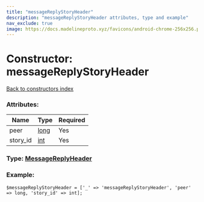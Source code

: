 ```yaml
---
title: "messageReplyStoryHeader"
description: "messageReplyStoryHeader attributes, type and example"
nav_exclude: true
image: https://docs.madelineproto.xyz/favicons/android-chrome-256x256.png
---
```

# Constructor: messageReplyStoryHeader  
[Back to constructors index](/API_docs/constructors/index.html)



### Attributes:

| Name     |    Type       | Required |
|----------|---------------|----------|
|peer|[long](/API_docs/types/long.html) | Yes|
|story\_id|[int](/API_docs/types/int.html) | Yes|



### Type: [MessageReplyHeader](/API_docs/types/MessageReplyHeader.html)


### Example:

```
$messageReplyStoryHeader = ['_' => 'messageReplyStoryHeader', 'peer' => long, 'story_id' => int];
```  

